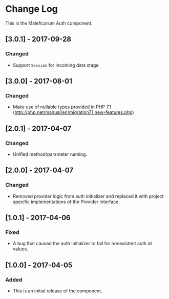 # Change Log
This is the Maleficarum Auth component.

## [3.0.1] - 2017-09-28
### Changed
- Support `Session` for incoming data stage

## [3.0.0] - 2017-08-01
### Changed
- Make use of nullable types provided in PHP 7.1 (http://php.net/manual/en/migration71.new-features.php)

## [2.0.1] - 2017-04-07
### Changed
- Unified method/parameter naming.

## [2.0.0] - 2017-04-07
### Changed
- Removed provider logic from auth initializer and replaced it with project specific implementations of the Provider interface.

## [1.0.1] - 2017-04-06
### Fixed
- A bug that caused the auth initializer to fail for nonexistent auth id values.

## [1.0.0] - 2017-04-05
### Added
- This is an initial release of the component.
